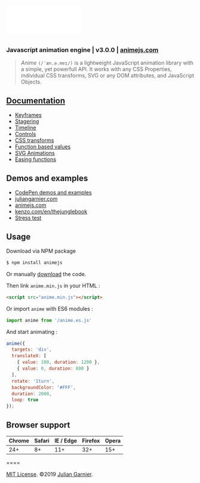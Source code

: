# <a href="http://animejs.com"><img src="/documentation/assets/img/animejs-v3-logo-animation.gif" width="200" height="80" alt="anime-js-v3-logo"/></a>

### Javascript animation engine | v3.0.0 | [animejs.com](http://animejs.com/documentation/)
>*Anime* `(/ˈæn.ə.meɪ/)` is a lightweight JavaScript animation library with a simple, yet powerfull API. It works with any CSS Properties, individual CSS transforms, SVG or any DOM attributes, and JavaScript Objects.

## [Documentation](http://animejs.com/documentation/)

* [Keyframes](http://animejs.com/documentation/#animationKeyframes)
* [Stagering](http://animejs.com/documentation/#staggeringBasics)
* [Timeline](http://animejs.com/documentation/#timelineBasics)
* [Controls](http://animejs.com/documentation/#playPause)
* [CSS transforms](http://animejs.com/documentation/#CSStransforms)
* [Function based values](http://animejs.com/documentation/#functionBasedPropVal)
* [SVG Animations](http://animejs.com/documentation/#motionPath)
* [Easing functions](http://animejs.com/documentation/#linearEasing)

## Demos and examples

* [CodePen demos and examples](http://codepen.io/collection/b392d3a52d6abf5b8d9fda4e4cab61ab/)
* [juliangarnier.com](http://juliangarnier.com)
* [animejs.com](http://animejs.com)
* [kenzo.com/en/thejunglebook](https://kenzo.com/en/thejunglebook)
* [Stress test](http://codepen.io/juliangarnier/pen/9aea7f045d7db301eab41bc09dcfc04d?editors=0010)

## Usage

Download via NPM package

```bash
$ npm install animejs
```

Or manually [download](https://github.com/juliangarnier/anime/archive/master.zip) the code.

Then link `anime.min.js` in your HTML :

```html
<script src="anime.min.js"></script>
```

Or import `anime` with ES6 modules :

```javascript
import anime from '/anime.es.js'
```

And start animating :

```javascript
anime({
  targets: 'div',
  translateX: [
    { value: 100, duration: 1200 },
    { value: 0, duration: 800 }
  ],
  rotate: '1turn',
  backgroundColor: '#FFF',
  duration: 2000,
  loop: true
});
```

## Browser support

| Chrome | Safari | IE / Edge | Firefox | Opera |
| --- | --- | --- | --- | --- |
| 24+ | 8+ | 11+ | 32+ | 15+ |


====

[MIT License](LICENSE.md). ©2019 [Julian Garnier](http://juliangarnier.com).
